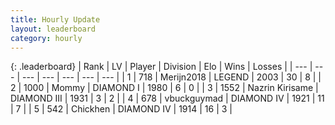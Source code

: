 ```yaml
---
title: Hourly Update
layout: leaderboard
category: hourly
---
```


{: .leaderboard}
| Rank | LV | Player | Division | Elo | Wins | Losses |
| --- | --- | --- | --- | --- | --- | --- |
| <span data-change="0">1</span> | 718 | <span title="ID: 489101">Merijn2018</span> | LEGEND | <span data-change="16">2003</span> | <span data-change="3">30</span> | <span data-change="1">8</span> |
| <span data-change="0">2</span> | 1000 | <span title="ID: 163201">Mommy</span> | DIAMOND I | <span data-change="30">1980</span> | <span data-change="2">6</span> | <span data-change="0">0</span> |
| <span data-change="0">3</span> | 1552 | <span title="ID: 315148">Nazrin Kirisame</span> | DIAMOND III | <span data-change="0">1931</span> | <span data-change="0">3</span> | <span data-change="0">2</span> |
| <span data-change="0">4</span> | 678 | <span title="ID: 418052">vbuckguymad</span> | DIAMOND IV | <span data-change="0">1921</span> | <span data-change="0">11</span> | <span data-change="0">7</span> |
| <span data-change="0">5</span> | 542 | <span title="ID: 42503">Chickhen</span> | DIAMOND IV | <span data-change="0">1914</span> | <span data-change="0">16</span> | <span data-change="0">3</span> |